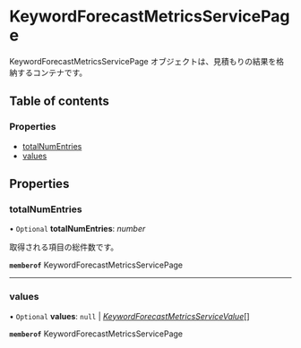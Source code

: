 # KeywordForecastMetricsServicePage


<div lang=\"ja\">KeywordForecastMetricsServicePage オブジェクトは、見積もりの結果を格納するコンテナです。</div> 

## Table of contents

### Properties

- [totalNumEntries](keywordforecastmetricsservicepage.md#totalnumentries)
- [values](keywordforecastmetricsservicepage.md#values)

## Properties

### totalNumEntries

• `Optional` **totalNumEntries**: *number*

<div lang=\"ja\">取得される項目の総件数です。</div> 

**`memberof`** KeywordForecastMetricsServicePage

___

### values

• `Optional` **values**: ``null`` \| [*KeywordForecastMetricsServiceValue*](keywordforecastmetricsservicevalue.md)[]

**`memberof`** KeywordForecastMetricsServicePage
